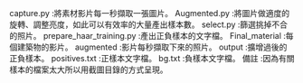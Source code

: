 capture.py :將素材影片每一秒擷取一張圖片。
Augmented.py :將圖片做適度的旋轉、調整亮度，如此可以有效率的大量產出樣本數。
select.py :篩選挑掉不合的照片。
prepare_haar_training.py :產出正負樣本的文字檔。
Final_material :每個建築物的影片。
augmented :影片每秒擷取下來的照片。
output :擴增過後的正負樣本。
positives.txt :正樣本文字檔。
bg.txt :負樣本文字檔。
備註 :因為有關樣本的檔案太大所以用截圖目錄的方式呈現。
